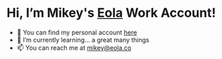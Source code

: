# Hi, I’m Mikey's [Eola](https://eola.co) Work Account!

- 👀 You can find my personal account [here](https://github.com/mikeygray)
- 🌱 I’m currently learning... a great many things
- 📫 You can reach me at [mikey@eola.co](mailto:mikey@eola.co)
